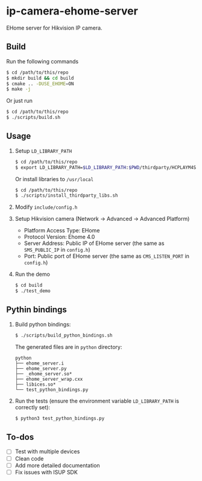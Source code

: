 # ip-camera-ehome-server
EHome server for Hikvision IP camera.

## Build

Run the following commands

```bash
$ cd /path/to/this/repo
$ mkdir build && cd build
$ cmake .. -DUSE_EHOME=ON
$ make -j
```

Or just run

```bash
$ cd /path/to/this/repo
$ ./scripts/build.sh
```

## Usage

1. Setup `LD_LIBRARY_PATH` 

   ```bash
   $ cd /path/to/this/repo
   $ export LD_LIBRARY_PATH=$LD_LIBRARY_PATH:$PWD/thirdparty/HCPLAYM4SDK/linux64/lib:$PWD/thirdparty/HCEHOMESDK/linux64/lib
   ```

   Or install libraries to `/usr/local`

   ```bash
   $ cd /path/to/this/repo
   $ ./scripts/install_thirdparty_libs.sh
   ```

2. Modify `include/config.h`

3. Setup Hikvision camera (Network -> Advanced -> Advanced Platform)

   - Platform Access Type: EHome
   - Protocol Version: Ehome 4.0
   - Server Address: Public IP of EHome server (the same as `SMS_PUBLIC_IP` in `config.h`)
   - Port: Public port of EHome server (the same as `CMS_LISTEN_PORT` in `config.h`)

4. Run the demo

   ```bash
   $ cd build
   $ ./test_demo   
   ```

## Pythin bindings

1. Build python bindings:

   ```bash
   $ ./scripts/build_python_bindings.sh
   ```

   The generated files are in `python` directory:

   ```
   python
   ├── ehome_server.i
   ├── ehome_server.py
   ├── _ehome_server.so*
   ├── ehome_server_wrap.cxx
   ├── libices.so*
   └── test_python_bindings.py
   ```

2. Run the tests (ensure the environment variable  `LD_LIBRARY_PATH` is correctly set):

   ```bash
   $ python3 test_python_bindings.py
   ```


## To-dos

- [ ] Test with multiple devices
- [ ] Clean code
- [ ] Add more detailed documentation
- [ ] Fix issues with ISUP SDK